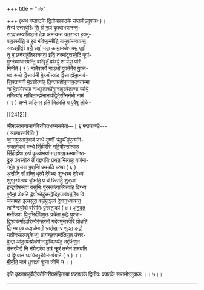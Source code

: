 +++
title = "०७"

+++
(अथ षष्ठाष्टके द्वितीयप्रपाठके सप्तमोऽनुवाकः )।  
तेभ्य॑ उत्तरवे॒दिः सि॒ ही रू॒पं कृ॒त्वोभया॑नन्त॒-  
राऽप॒क्रम्या॑तिष्ठ॒त्ते दे॒वा अ॑मन्यन्त यत॒रान्वा इ॒यमु॑-  
पाव॒र्त्स्यति॒ त इ॒दं भ॑विष्य॒न्तीति॒ तामुपा॑मन्त्रयन्त॒  
साऽब्र॑वी॒द्व॑रं वृणै॒ सर्वा॒न्मया॒ कामा॒न्व्य॑श्नवथ॒ पूर्वा॒॑  
तु मा॒ऽग्नेराहु॑तिरश्नवता॒ इति॒ तस्मा॑दुत्तरवे॒दिं पूवा॑-  
म॒ग्नेर्व्याघा॑रयन्ति॒ वारे॑वृतँ॒ ह्य॑स्ये॒ शम्य॑या॒ परि॑  
मिमीते ( १ ) मात्रै॒वास्यै॒ साऽथो॑ यु॒क्तेनै॒व यु॒क्त-  
मव॑ रुन्धे वि॒त्ताय॑नी मे॒ऽसीत्या॑ह वि॒त्ता ह्ये॑ना॒नाव॑-  
त्ति॒क्ताय॑नी मे॒ऽसीत्या॑ह ति॒क्तान्ह्ये॑ना॒नाव॒दव॑तान्मा  
नाथि॒तमित्या॑ह नाथइ॒तान्ह्ये॑ना॒नाव॒दव॑तान्मा व्यथि॒-  
तमित्या॑ह नाथि॒तान्ह्ये॑ना॒नाव॑द्वि॒देर॒ग्निर्नभो॒ नाम॑  
( २ ) अग्ने॑ अङ्गिर॒ इति॒ त्रिर्ह॑रति॒ य ए॒वैषु लो॒के-

[[2412]]

श्रीमत्सायणाचार्यविरचितभाष्यसमेता— [ ६ षष्ठकाण्डे---  
( व्याघारणविधिः )  
प्व॒ग्नय॒स्ताने॒वाव॑ रुन्धे तृ॒ष्णीं च॑तु॒र्थँ ह॑र॒त्यनि॑-  
रुक्तमे॒वाव॑ रुन्धे सिँ॒हीर॑सि महि॒षीर॒सीत्या॑ह  
सिँ॒हीर्ह्येषा रू॒पं कृ॒त्वोभया॑नन्त॒राऽप॒क्रम्याति॑ष्ठ-  
दु॒रु प्र॑थस्वो॒रु ते॑ य॒ज्ञप॑तिः प्रथता॒मित्या॑ह॒ यज॑मा-  
नमे॒व प्र॒जया॑ प॒शुभिः॑ प्रथयति ध्‍रुवा ( ६ )  
अ॒सीति॒ सँ ह॑न्ति॒ धृत्यै॑ दे॒वेभ्यः॑ शुन्धस्व दे॒वेभ्यः॑  
शुम्भ॒स्वेत्यव॑ चो॒क्षति॒ प्र च॑ किरति॒ शुद्घ्या॑  
इन्द्रघो॒षस्त्वा॒ वसु॑भिः पुरस्ता॑त्पा॒त्वित्या॑ह दि॒ग्भ्य  
ए॒वैनां॒ प्रोक्ष॑ति दे॒वाँश्चेदु॑त्तरवे॒दिरु॒पाव॑वर्ती॒हैव वि  
ज॑यामहा॒ इत्यसु॑रा॒ वज्र॑मु॒द्यत्य॑ दे॒वान॒भ्या॑यन्त॒  
तानि॑न्द्रघो॒षो वसि॑भिः पु॒रस्ता॒दप॑ ( ४ ) अ॒नु॒द॒त॒  
मनो॑जवाः पि॒तृभिर्दक्षिण॒तः प्रचे॑ता रु॒द्रैः प॒श्चा-  
द्वि॒श्वक॑र्माऽऽदि॒त्यैरु॑त्तर॒तो यदे॒वमु॑त्तरवे॒दिं प्रो॒क्षति॑  
दि॒ग्भ्य ए॒व तद्यज॑मानो॒ भ्रातृ॑व्या॒न्प्र णु॑दत॒ इन्द्रो॒  
यती॑न्त्सालावृ॒केभ्यः॒ प्राय॑च्छ॒त्तान्द॑क्षिण॒त उ॑त्तर-  
वे॒द्या आ॑द॒न्यत्प्रोक्ष॑णीनामु॒च्छिष्ये॑त॒ तद्द॑क्षिण॒त  
उ॑त्तरवे॒द्यै नि न॑ये॒द्यदे॒व तत्र॑ क्रू॒रं तत्तेन॑ शमयति॒  
यं द्वि॒प्यात्तं ध्या॑येच्छु॒चैवैन॑मर्पयति ( ५ ) ।।  
मी॒मी॒ते॒ नाम॑ ध्रुवाऽप॑ शु॒चा त्रीणि॑ च । )

इति कृष्णयजुर्वेदीयतैत्तिरीयसंहितायां षष्ठाष्ठके द्वितीयः प्रपाठके सप्तमोऽनुवाकः ।। ७।।  
___________
